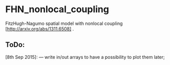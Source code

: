 # FHN_nonlocal_coupling
FitzHugh-Nagumo spatial model with nonlocal coupling [http://arxiv.org/abs/1311.6508] .

ToDo: 
-
[8th Sep 2015]:
— write in/out arrays to have a possibility to plot them later;
